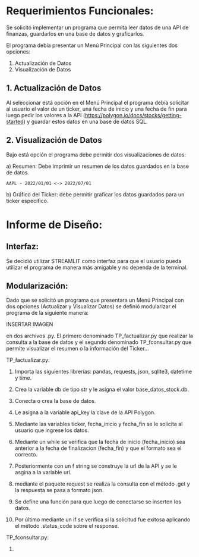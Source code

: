 # Requerimientos Funcionales:

Se solicitó implementar un programa que permita leer datos de una API de finanzas, guardarlos en una base de datos y graficarlos.

El programa debía presentar un Menú Principal con las siguientes dos opciones:

 1. Actualización de Datos
 2. Visualización de Datos

## 1. Actualización de Datos

Al seleccionar está opción en el Menú Principal el programa debía solicitar al usuario el valor de un ticker, una fecha de inicio y una fecha de fin para luego pedir los valores a la API (https://polygon.io/docs/stocks/getting-started) y guardar estos datos en una base de datos SQL.

## 2. Visualización de Datos

Bajo está opción el programa debe permitir dos visualizaciones de datos:

 a) Resumen: Debe imprimir un resumen de los datos guardados en la base de datos.
 
    AAPL - 2022/01/01 <-> 2022/07/01

 b) Gráfico del Ticker: debe permitir graficar los datos guardados para un ticker específico.

# Informe de Diseño:

## Interfaz:

Se decidió utilizar STREAMLIT como interfaz para que el usuario pueda utilizar el programa de manera más amigable y no dependa de la terminal.

## Modularización:

Dado que se solicitó un programa que presentara un Menú Principal con dos opciones (Actualizar y Visualizar Datos) se definió modularizar el programa de la siguiente manera:

INSERTAR IMAGEN

en dos archivos .py. El primero denominado TP_factualizar.py que realizar la consulta a la base de datos y el segundo denominado TP_fconsultar.py que permite visualizar el resumen o la información del Ticker...

TP_factualizar.py:

1) Importa las siguientes librerías: pandas, requests, json, sqlite3, datetime y time.
2) Crea la variable db de tipo str y le asigna el valor base_datos_stock.db.
3) Conecta o crea la base de datos.

4) Le asigna a la variable api_key la clave de la API Polygon.
5) Mediante las variables ticker, fecha_inicio y fecha_fin se le solicita al usuario que ingrese los datos.
6) Mediante un while se verifica que la fecha de inicio (fecha_inicio) sea anterior a la fecha de finalizacion (fecha_fin) y que el formato sea el correcto.
7) Posteriormente con un f string se construye la url de la API y se le asgina a la variable url.
8) mediante el paquete request se realiza la consulta con el método .get y la respuesta se pasa a formato json.
9) Se define una función para que luego de conectarse se inserten los datos.
10) Por último mediante un if se verifica si la solicitud fue exitosa aplicando el método .status_code sobre el response.
   
TP_fconsultar.py:

1)

